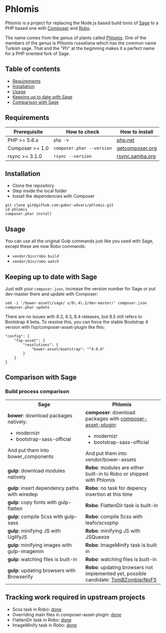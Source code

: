# Phlomis

Phlomis is a project for replacing the Node.js based build tools of [Sage](https://github.com/roots/sage) to a PHP based one with [Composer](https://getcomposer.org/) and [Robo](http://codegyre.github.io/Robo/).

The name comes from the genus of plants called [Phlomis](https://en.wikipedia.org/wiki/Phlomis). One of the members of the genus is Phlomis russeliana which has the common name Turkish sage. That and the "Ph" at the beginning makes it a perfect name for a PHP oriented fork of Sage.

## Table of contents

- [Requirements](#requirements)
- [Installation](#installation)
- [Usage](#usage)
- [Keeping up to date with Sage](#keeping-up-to-date-with-sage)
- [Comparison with Sage](#comparison-with-sage)

## Requirements

| Prerequisite    | How to check | How to install
| --------------- | ------------ | ------------- |
| PHP >= 5.6.x    | `php -v`     | [php.net](http://php.net/manual/en/install.php) |
| Composer >= 1.0 | `composer.phar --version` | [getcomposer.org](https://getcomposer.org/download/) |
| rsync >= 3.1.0	| `rsync --version` | [rsync.samba.org](https://rsync.samba.org/) |

## Installation

- Clone the repository
- Step inside the local folder
- Install the dependencies with Composer

```
git clone git@github.com:gabor-udvari/phlomis.git
cd phlomis
composer.phar install
```

## Usage

You can use all the original Gulp commands just like you used with Sage, except these are now Robo commands:

- `vendor/bin/robo build`
- `vendor/bin/robo watch`

## Keeping up to date with Sage

Just edit your `composer.json`, increase the version number for Sage or put dev-master there and update with Composer:

```
sed -i '/bower-asset\/sage/ s/8\.4\.2/dev-master/' composer.json
composer.phar update
```

There are no issues with 8.2, 8.3, 8.4 releases, but 8.5 still refers to Bootstrap 4 beta. To resolve this, you can force the stable Bootstrap 4 version with fxp/composer-asset-plugin like this:
```
"config": {
	"fxp-asset": {
		"resolutions": {
			"bower-asset/bootstrap": "^4.0.0"
		}
	}
}
```

## Comparison with Sage

### Build process comparison

<table>
<tr>
	<th width="50%">Sage
	<th width="50%">Phlomis
<tr>
	<td>
		<strong>bower</strong>: download packages natively:
		<ul>
			<li>modernizr
			<li>bootstrap-sass-official
		</ul>
		And put them into bower_components
	<td>
	  <strong>composer</strong>: download packages with <a href="https://github.com/fxpio/composer-asset-plugin">composer-&#8203;asset-plugin</a>:
		<ul>
			<li>modernizr
			<li>bootstrap-sass-official
		</ul>
		And put them into vendor/bower-assets
<tr>
<td>
<strong>gulp</strong>: download modules natively
<td>
<strong>Robo</strong>: modules are either built-in to Robo or shipped with Phlomis
<tr>
<td>
<strong>gulp</strong>: insert dependency paths with wiredep
<td>
<strong>Robo</strong>: no task for depency insertion at this time
<tr>
<td>
<strong>gulp</strong>: copy fonts with gulp-flatten
<td>
<strong>Robo</strong>: FlattenDir task is built-in
<tr>
<td>
<strong>gulp</strong>: compile Scss with gulp-sass
<td>
<strong>Robo</strong>: compile Scss with leafo/scssphp
<tr>
<td>
<strong>gulp</strong>: minifying JS with UglifyJS
<td>
<strong>Robo</strong>: minifying JS with JSQueeze
<tr>
<td>
<strong>gulp</strong>: minifying images with gulp-imagemin
<td>
<strong>Robo</strong>: ImageMinify task is built in
<tr>
<td>
<strong>gulp</strong>: watching files is built-in
<td>
<strong>Robo</strong>: watching files is built-in
<tr>
<td>
<strong>gulp</strong>: updating browsers with Browserify
<td>
<strong>Robo</strong>: updating browsers not implemented yet, possible candidate: <a href="https://github.com/TomBZombie/NoF5">TomBZombie/NoF5</a>
</table>

## Tracking work required in upstream projects

- Scss task in Robo: [done](https://github.com/Codegyre/Robo/pull/200)
- Overriding main files in composer-asset-plugin: [done](https://github.com/francoispluchino/composer-asset-plugin/pull/143)
- FlattenDir task in Robo: [done](https://github.com/Codegyre/Robo/pull/215)
- ImageMinify task in Robo: [done](https://github.com/Codegyre/Robo/pull/228)
